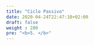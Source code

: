 ```yaml
---
title: "Ciclo Passivo"
date: 2020-04-24T22:47:10+02:00
draft: false
weight : 280
pre: "<b>5. </b>"
---
```




